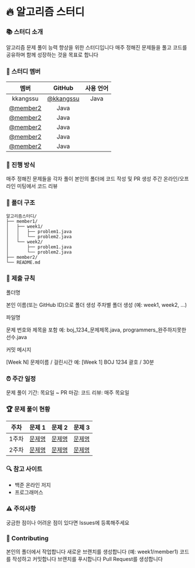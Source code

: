 # 🔥 알고리즘 스터디
### 📚 스터디 소개

알고리즘 문제 풀이 능력 향상을 위한 스터디입니다
매주 정해진 문제들을 풀고 코드를 공유하며 함께 성장하는 것을 목표로 합니다

### 👥 스터디 멤버
멤버 | GitHub | 사용 언어
:---: | :---: | :---:
kkangssu | [@kkangssu](https://github.com/kkangssu) | Java
 | [@member2](https://github.com/member2) | Java
 | [@member2](https://github.com/member2) | Java
 | [@member2](https://github.com/member2) | Java
 | [@member2](https://github.com/member2) | Java
 | [@member2](https://github.com/member2) | Java

### 📅 진행 방식

매주 정해진 문제들을 각자 풀이
본인의 폴더에 코드 작성 및 PR 생성
주간 온라인/오프라인 미팅에서 코드 리뷰

### 📁 폴더 구조
```
알고리즘스터디/
├── member1/
│   ├── week1/
│   │   ├── problem1.java
│   │   └── problem2.java
│   └── week2/
│       ├── problem1.java
│       └── problem2.java
├── member2/
└── README.md
```

### 📌 제출 규칙

폴더명

본인 이름(또는 GitHub ID)으로 폴더 생성
주차별 폴더 생성 (예: week1, week2, ...)


파일명

문제 번호와 제목을 포함
예: boj_1234_문제제목.java, programmers_완주하지못한선수.java


커밋 메시지

[Week N] 문제이름 / 걸린시간
예: [Week 1] BOJ 1234 괄호 / 30분



### ⏰ 주간 일정

문제 풀이 기간: 목요일 ~ 
PR 마감:
코드 리뷰: 매주 목요일

### 🏆 문제 풀이 현황
주차 | 문제 1 | 문제 2 | 문제 3
:---: | :---: | :---: | :---:
1주차 | [문제명](문제링크) | [문제명](문제링크) | [문제명](문제링크)
2주차 | [문제명](문제링크) | [문제명](문제링크) | [문제명](문제링크)

### 🔍 참고 사이트

- 백준 온라인 저지
- 프로그래머스

### ⚠️ 주의사항

궁금한 점이나 어려운 점이 있다면 Issues에 등록해주세요

### 🤝 Contributing

본인의 폴더에서 작업합니다
새로운 브랜치를 생성합니다 (예: week1/member1)
코드를 작성하고 커밋합니다
브랜치를 푸시합니다
Pull Request를 생성합니다
